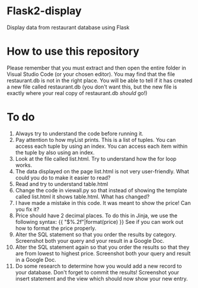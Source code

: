 # Flask2-display
Display data from restaurant database using Flask

# How to use this repository
Please remember that you must extract and then open the entire folder in Visual Studio Code (or your chosen editor).
You may find that the file restaurant.db is not in the right place. You will be able to tell if it has created a new file called restaurant.db (you don't want this, but the new file is exactly where your real copy of restaurant.db *should* go!)

# To do
1. Always try to understand the code before running it. 
2. Pay attention to how myList prints. This is a list of tuples. You can access each tuple by using an index. You can access each item within the tuple by also using an index.
3. Look at the file called list.html. Try to understand how the for loop works. 
4. The data displayed on the page list.html is not very user-friendly. What could you do to make it easier to read? 
5. Read and try to understand table.html
6. Change the code in viewall.py so that instead of showing the template called list.html it shows table.html. What has changed?
7. I have made a mistake in this code. It was meant to show the price! Can you fix it?
8. Price should have 2 decimal places. To do this in Jinja, we use the following syntax: {{ "$%.2f"|format(price) }} See if you can work out how to format the price properly. 
9. Alter the SQL statement so that you order the results by category. Screenshot both your query and your result in a Google Doc. 
10. Alter the SQL statement again so that you order the results so that they are from lowest to highest price. Screenshot both your query and result in a Google Doc. 
11. Do some research to determine how you would add a new record to your database. Don't forget to commit the results! Screenshot your insert statement and the view which should now show your new entry. 

